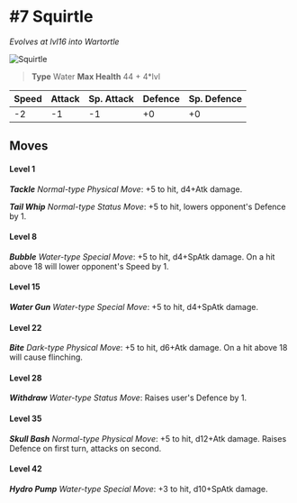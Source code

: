 # #7 Squirtle
*Evolves at lvl16 into Wartortle*

![Squirtle](https://img.pokemondb.net/sprites/home/normal/1x/squirtle.png)

> **Type** Water
> **Max Health** 44 + 4\*lvl

| Speed | Attack | Sp. Attack | Defence | Sp. Defence |
| ----- | ------ | ---------- | ------- | ----------- |
| -2 | -1 | -1 | +0 | +0 |

## Moves
#### Level 1

***Tackle** Normal-type Physical Move*: +5 to hit, d4+Atk damage. 

***Tail Whip** Normal-type Status Move*: +5 to hit, lowers opponent's Defence by 1.
#### Level 8

***Bubble** Water-type Special Move*: +5 to hit, d4+SpAtk damage. On a hit above 18 will lower opponent's Speed by 1.
#### Level 15

***Water Gun** Water-type Special Move*: +5 to hit, d4+SpAtk damage. 
#### Level 22

***Bite** Dark-type Physical Move*: +5 to hit, d6+Atk damage. On a hit above 18 will cause flinching.
#### Level 28

***Withdraw** Water-type Status Move*: Raises user's Defence by 1.
#### Level 35

***Skull Bash** Normal-type Physical Move*: +5 to hit, d12+Atk damage. Raises Defence on first turn, attacks on second.
#### Level 42

***Hydro Pump** Water-type Special Move*: +3 to hit, d10+SpAtk damage. 

